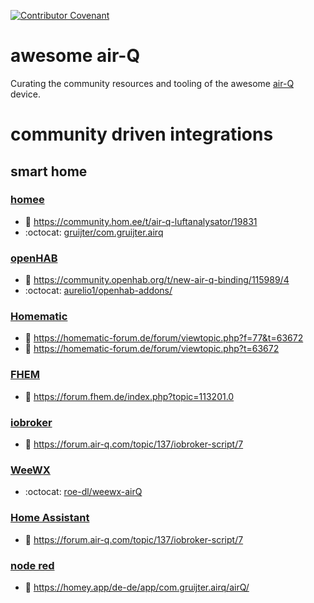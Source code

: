 [![Contributor Covenant](https://img.shields.io/badge/Contributor%20Covenant-2.1-4baaaa.svg)](code_of_conduct.md)

# awesome air-Q
Curating the community resources and tooling of the awesome [air-Q](https://www.air-q.com) device.

# community driven integrations

## smart home

### [homee](https://www.hom.ee)
* 📰 https://community.hom.ee/t/air-q-luftanalysator/19831
* :octocat: [gruijter/com.gruijter.airq](https://github.com/gruijter/com.gruijter.airq)

### [openHAB](https://www.openhab.org/)
* 🔗 https://community.openhab.org/t/new-air-q-binding/115989/4
* :octocat: [aurelio1/openhab-addons/](https://github.com/aurelio1/openhab-addons/tree/2.5.x/bundles/org.openhab.binding.airq)

### [Homematic](https://www.eq-3.de/produkte/homematic.html)
* 📰 https://homematic-forum.de/forum/viewtopic.php?f=77&t=63672
* 📰 https://homematic-forum.de/forum/viewtopic.php?t=63672

### [FHEM](https://fhem.de/)
* 📰 https://forum.fhem.de/index.php?topic=113201.0

### [iobroker](https://www.iobroker.net/)
* 📰 https://forum.air-q.com/topic/137/iobroker-script/7

### [WeeWX](https://weewx.com/)
* :octocat: [roe-dl/weewx-airQ](https://github.com/roe-dl/weewx-airQ)

### [Home Assistant](https://www.home-assistant.io/)
* 🔗 https://forum.air-q.com/topic/137/iobroker-script/7

### [node red](https://nodered.org/)
* 🔗 https://homey.app/de-de/app/com.gruijter.airq/airQ/
